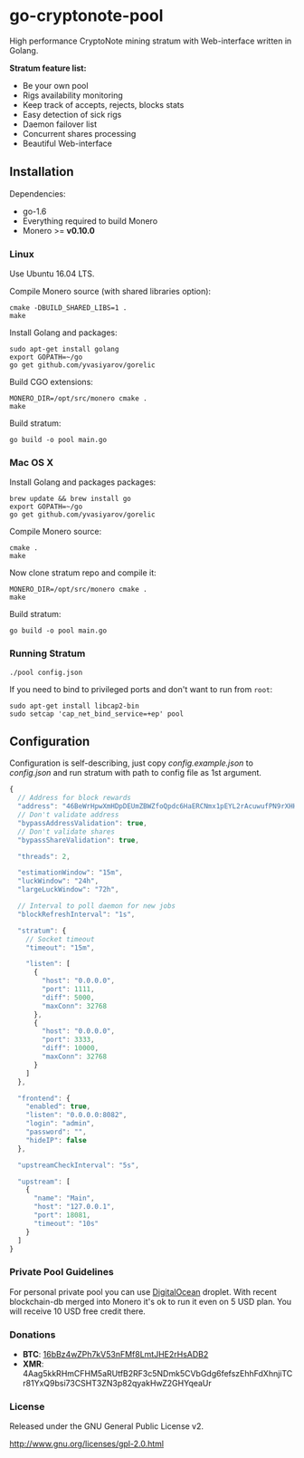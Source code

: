 # go-cryptonote-pool

High performance CryptoNote mining stratum with Web-interface written in Golang.

**Stratum feature list:**

* Be your own pool
* Rigs availability monitoring
* Keep track of accepts, rejects, blocks stats
* Easy detection of sick rigs
* Daemon failover list
* Concurrent shares processing
* Beautiful Web-interface

## Installation

Dependencies:

  * go-1.6
  * Everything required to build Monero
  * Monero >= **v0.10.0**

### Linux

Use Ubuntu 16.04 LTS.

Compile Monero source (with shared libraries option):

    cmake -DBUILD_SHARED_LIBS=1 .
    make

Install Golang and packages:

    sudo apt-get install golang
    export GOPATH=~/go
    go get github.com/yvasiyarov/gorelic

Build CGO extensions:

    MONERO_DIR=/opt/src/monero cmake .
    make

Build stratum:

    go build -o pool main.go

### Mac OS X

Install Golang and packages packages:

    brew update && brew install go
    export GOPATH=~/go
    go get github.com/yvasiyarov/gorelic

Compile Monero source:

    cmake .
    make

Now clone stratum repo and compile it:

    MONERO_DIR=/opt/src/monero cmake .
    make

Build stratum:

    go build -o pool main.go

### Running Stratum

    ./pool config.json

If you need to bind to privileged ports and don't want to run from `root`:

    sudo apt-get install libcap2-bin
    sudo setcap 'cap_net_bind_service=+ep' pool

## Configuration

Configuration is self-describing, just copy *config.example.json* to *config.json* and run stratum with path to config file as 1st argument.

```javascript
{
  // Address for block rewards
  "address": "46BeWrHpwXmHDpDEUmZBWZfoQpdc6HaERCNmx1pEYL2rAcuwufPN9rXHHtyUA4QVy66qeFQkn6sfK8aHYjA3jk3o1Bv16em",
  // Don't validate address
  "bypassAddressValidation": true,
  // Don't validate shares
  "bypassShareValidation": true,

  "threads": 2,

  "estimationWindow": "15m",
  "luckWindow": "24h",
  "largeLuckWindow": "72h",

  // Interval to poll daemon for new jobs
  "blockRefreshInterval": "1s",

  "stratum": {
    // Socket timeout
    "timeout": "15m",

    "listen": [
      {
        "host": "0.0.0.0",
        "port": 1111,
        "diff": 5000,
        "maxConn": 32768
      },
      {
        "host": "0.0.0.0",
        "port": 3333,
        "diff": 10000,
        "maxConn": 32768
      }
    ]
  },

  "frontend": {
    "enabled": true,
    "listen": "0.0.0.0:8082",
    "login": "admin",
    "password": "",
    "hideIP": false
  },

  "upstreamCheckInterval": "5s",

  "upstream": [
    {
      "name": "Main",
      "host": "127.0.0.1",
      "port": 18081,
      "timeout": "10s"
    }
  ]
}
```

### Private Pool Guidelines

For personal private pool you can use [DigitalOcean](https://www.digitalocean.com/?refcode=2a6767e6285f) droplet. With recent blockchain-db merged into Monero it's ok to run it even on 5 USD plan. You will receive 10 USD free credit there.

### Donations

* **BTC**: [16bBz4wZPh7kV53nFMf8LmtJHE2rHsADB2](https://blockchain.info/address/16bBz4wZPh7kV53nFMf8LmtJHE2rHsADB2)
* **XMR**: 4Aag5kkRHmCFHM5aRUtfB2RF3c5NDmk5CVbGdg6fefszEhhFdXhnjiTCr81YxQ9bsi73CSHT3ZN3p82qyakHwZ2GHYqeaUr

### License

Released under the GNU General Public License v2.

http://www.gnu.org/licenses/gpl-2.0.html
